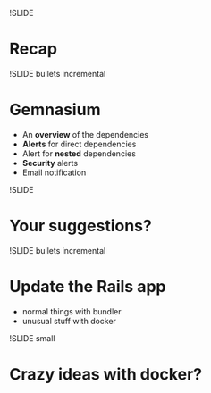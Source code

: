 !SLIDE
# Recap

!SLIDE bullets incremental
# Gemnasium
* An **overview** of the dependencies
* **Alerts** for direct dependencies
* Alert for **nested** dependencies
* **Security** alerts
* Email notification

!SLIDE
# Your suggestions?

!SLIDE bullets incremental
# Update the Rails app
* normal things with bundler
* unusual stuff with docker

!SLIDE small
# Crazy ideas with docker?
